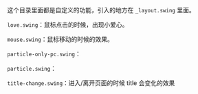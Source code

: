 这个目录里面都是自定义的功能，引入的地方在 `_layout.swing` 里面。

`love.swing`：鼠标点击的时候，出现小爱心。

`mouse.swing`：鼠标移动的时候的效果。

`particle-only-pc.swing`：

`particle.swing`：

`title-change.swing`：进入/离开页面的时候 title 会变化的效果 